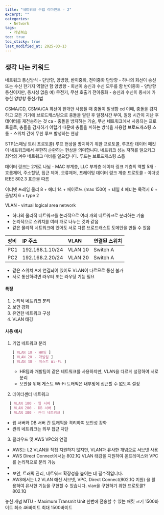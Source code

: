 ```yaml
---
title: "네트워크 수업 리마인드 - 2"
excerpt: ""
categories:
  - Network
tags:
  - 개념복습
toc: true
toc_sticky: true
last_modified_at: 2025-03-13
---
```


## 생각 나는 키워드
네트워크 통신방식 - 단방향, 양방향, 반이중화, 전이중화
단방향 - 하나의 회선이 송신 또는 수신 한가지 역할만 함
양방향 - 회선이 송신과 수신 모두를 함
반이중화 - 양방향 통신이지만, 동시성 없음 예) 무전기, 무선 호출기
전이중화 - 송신과 수신이 동시에 가능한 양방향 통신기법

CSMA/CD, CSMA/CA
회선이 한개만 사용될 때 충돌이 발생함
cd 이때, 충돌을 감지하고 모든 기기에 브로드캐스팅으로 충돌을 알린 후 일정시간 부여, 일정 시간이 지난 후 데이터를 재전송하는 것
ca - 충돌을 방지하는 기술, 무선 네트워크에서 사용되는 프로토콜로, 충돌을 감지하기 어렵기 때문에 충돌을 피하는 방식을 사용함 
브로드캐스팅 스톰 - 스위치 간에 무한 루프 발생하는 현상

STP(스패닝 트리 프로토콜)
루프 현상을 방지하기 위한 프로토콜, 루프란 데이터 패킷이 네트워크에서 무한히 순환하는 현상을 의미합니다. 
네트워크 성능 저하를 일으키고 최악의 겨우 네트워크 마비를 일으킵니다.
루프는
브로드캐스팅 스톰


데이터 링크는 2개로 나뉨 - MAC 부계층, LLC 부계층
데이터 링크 계층의 역할 5개 - 흐름제어, 주소할당, 접근 제어, 오류제어, 프레이밍
데이터 링크 계층 프로토콜 - 이더넷
IEEE 802.3 표준을 따름

이더넷 프레임
물리 8 + 헤더 14 + 페이로드 (max 1500) + 테일 4
헤더는 목적지 6 + 출발지 6 + type 2

VLAN - virtual logical area network
- 하나의 물리적 네트워크를 논리적으로 여러 개의 네트워크로 분리하는 기술
- 논리적으로 스위치를 여러 개로 나누는 것과 같음
- 같은 물리적 네트워크에 있어도 서로 다른 브로드캐스트 도메인을 만들 수 있음

| 장비  | IP 주소           | VLAN    | 연결된 스위치  |
|:----|:----------------|:--------|:---------|
| PC1 | 192.168.1.10/24 | VLAN 10 | Switch A |
| PC2 | 192.168.2.20/24 | VLAN 20 | Switch A |

- 같은 스위치 A에 연결되어 있어도 VLAN이 다르므로 통신 불가
- 서로 통신하려면 라우터 또는 라우팅 기능 필요

#### 특징
1. 논리적 네트워크 분리
2. 보안 강화
3. 유연한 네트워크 구성
4. VLAN 태깅


#### 사용 예시
1. 기업 네트워크 분리
  
   ```css
   [ VLAN 10 - HR팀 ]
   [ VLAN 20 - 개발팀 ]
   [ VLAN 30 - 게스트 Wi-Fi ]
   ```
   - HR팀과 개발팀이 같은 네트워크를 사용하지만, VLAN을 다르게 설정하여 서로 분리
   - 보안을 위해 게스트 Wi-Fi 트래픽은 내부망에 접근할 수 없도록 설정
   
2. 데이터센터 네트워크
  ```css
    [ VLAN 100 - 웹 서버 ]
    [ VLAN 200 - DB 서버 ]
    [ VLAN 300 - 관리 네트워크 ]
  ```
  - 웹 서버와 DB 서버 간 트래픽을 격리하여 보안성 강화
  - 관리 네트워크는 외부 접근 차단

3. 클라우드 및 AWS VPC와 연결 
  - AWS는 L2 VLAN을 직접 지원하지 않지만, VLAN과 유사한 개념으로 서브넷 사용
  - AWS Direct Connect에서는 802.1Q VLAN 태깅을 지원하여 온프레미스와 VPC를 논리적으로 분리 가능
  - 
- 보안, 트래픽 관리, 네트워크 확장성을 높이는 데 필수적입니다.
- AWS에서는 L2 VLAN 애신 서브넷, VPC, Direct Connect(802.1Q 지원) 을 활용하여 유사한 기능을 구현할 수 있습니다.
vlan을 구현하기 위한 프로토콜? 802.1Q

놓친 개념
MTU - Maximum Transmit Unit
한번에 전송할 수 있는 패킷 크기 1500바이트
최소 46바이트  최대 1500바이트

